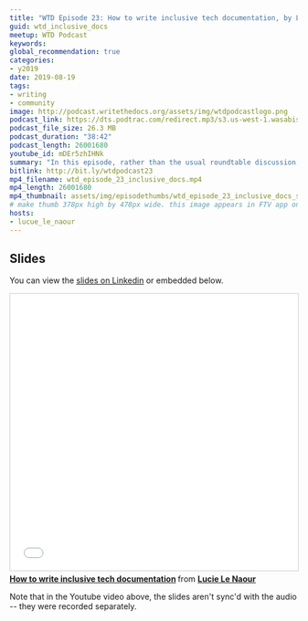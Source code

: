 ```yaml
---
title: "WTD Episode 23: How to write inclusive tech documentation, by Lucie Le Naour"
guid: wtd_inclusive_docs
meetup: WTD Podcast
keywords:
global_recommendation: true
categories:
- y2019
date: 2019-08-19
tags:
- writing
- community
image: http://podcast.writethedocs.org/assets/img/wtdpodcastlogo.png
podcast_link: https://dts.podtrac.com/redirect.mp3/s3.us-west-1.wasabisys.com/writethedocs-podcast/wtd_episode_23_inclusive_docs.mp3
podcast_file_size: 26.3 MB
podcast_duration: "38:42"
podcast_length: 26001680
youtube_id: mDEr5zhIHNk
summary: "In this episode, rather than the usual roundtable discussion, we provide a recording of a WTD Berlin presentation by Lucie Le Naour on how to write inclusive tech documentation. Inclusive documentation takes into account all users, regardless of their gender, culture, or abilities. It uses language that treats different types of people fairly and equally, acknowledging that the words you choose matter in the connotations and attitudes they convey. This presentation was recorded on August 19, 2019 in Berlin."
bitlink: http://bit.ly/wtdpodcast23
mp4_filename: wtd_episode_23_inclusive_docs.mp4
mp4_length: 26001680
mp4_thumbnail: assets/img/episodethumbs/wtd_episode_23_inclusive_docs_site.png
# make thumb 378px high by 478px wide. this image appears in FTV app only
hosts:
- lucue_le_naour
---
```


## Slides

You can view the [slides on Linkedin](https://www.slideshare.net/LucieLeNaour/how-to-write-inclusive-tech-documentation) or embedded below.

<iframe src="//www.slideshare.net/slideshow/embed_code/key/7Vd9BnR649b9VA" width="595" height="485" frameborder="0" marginwidth="0" marginheight="0" scrolling="no" style="border:1px solid #CCC; border-width:1px; margin-bottom:5px; max-width: 100%;" allowfullscreen> </iframe> <div style="margin-bottom:5px"> <strong> <a href="//www.slideshare.net/LucieLeNaour/how-to-write-inclusive-tech-documentation" title="How to write inclusive tech documentation" target="_blank">How to write inclusive tech documentation</a> </strong> from <strong><a href="https://www.slideshare.net/LucieLeNaour" target="_blank">Lucie Le Naour</a></strong> </div>

Note that in the Youtube video above, the slides aren't sync'd with the audio -- they were recorded separately.
